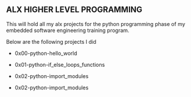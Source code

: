 ## ALX HIGHER LEVEL PROGRAMMING

This will hold all my alx projects for the python programming phase of my embedded software engineering training program.

Below are the following projects I did

* 0x00-python-hello_world

* 0x01-python-if_else_loops_functions

* 0x02-python-import_modules

* 0x02-python-import_modules